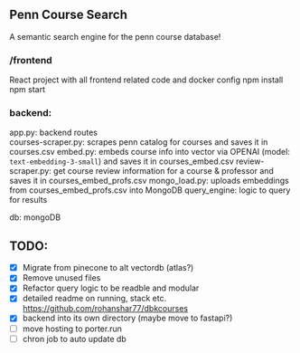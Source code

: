 ## Penn Course Search

A semantic search engine for the penn course database!

### /frontend
React project with all frontend related code and docker config
npm install
npm start

### backend:  
app.py: backend routes  
courses-scraper.py: scrapes penn catalog for courses and saves it in courses.csv
embed.py: embeds course info into vector via OPENAI (model: `text-embedding-3-small`) and saves it in courses_embed.csv
review-scraper.py: get course review information for a course & professor and saves it in courses_embed_profs.csv
mongo_load.py: uploads embeddings from courses_embed_profs.csv into MongoDB
query_engine: logic to query for results  
 
db: mongoDB

## TODO:
- [x] Migrate from pinecone to alt vectordb (atlas?)
- [x] Remove unused files
- [x] Refactor query logic to be readble and modular
- [x] detailed readme on running, stack etc. https://github.com/rohanshar77/dbkcourses
- [x] backend into its own directory (maybe move to fastapi?)
- [ ] move hosting to porter.run
- [ ] chron job to auto update db
